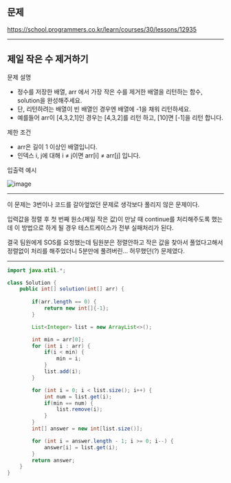 
## 문제
https://school.programmers.co.kr/learn/courses/30/lessons/12935

---

## 제일 작은 수 제거하기

문제 설명
- 정수를 저장한 배열, arr 에서 가장 작은 수를 제거한 배열을 리턴하는 함수, solution을 완성해주세요. 
- 단, 리턴하려는 배열이 빈 배열인 경우엔 배열에 -1을 채워 리턴하세요. 
- 예를들어 arr이 [4,3,2,1]인 경우는 [4,3,2]를 리턴 하고, [10]면 [-1]을 리턴 합니다.

제한 조건
- arr은 길이 1 이상인 배열입니다.
- 인덱스 i, j에 대해 i ≠ j이면 arr[i] ≠ arr[j] 입니다.

입출력 예시

![image](https://user-images.githubusercontent.com/64416833/192520017-54d174f1-f7e9-40b7-b284-f94f586e0a6d.png)

---

이 문제는 3번이나 코드를 갈아엎었던 문제로 생각보다 풀리지 않은 문제이다. 

입력값을 정렬 후 첫 번째 원소(제일 작은 값)이 만날 때 continue를 처리해주도록 했는데 이 방법으로 하게 될 경우 테스트케이스가 전부 실패처리가 된다.

결국 팀원에게 SOS를 요청했는데 팀원분은 정렬안하고 작은 값을 찾아서 풀었다고해서 정렬없이 처리를 해주었더니 5분만에 풀려버린... 허무했던(?) 문제였다.



---

```java
import java.util.*;

class Solution {
    public int[] solution(int[] arr) {
        
        if(arr.length == 0) {
            return new int[]{-1};
        }

        List<Integer> list = new ArrayList<>();

        int min = arr[0];
        for (int i : arr) {
            if(i < min) {
                min = i;
            }
            list.add(i);
        }

        for (int i = 0; i < list.size(); i++) {
            int num = list.get(i);
            if(min == num) {
                list.remove(i);
            }
        }
        int[] answer = new int[list.size()];

        for (int i = answer.length - 1; i >= 0; i--) {
            answer[i] = list.get(i);
        }
        return answer;
    }
}
```